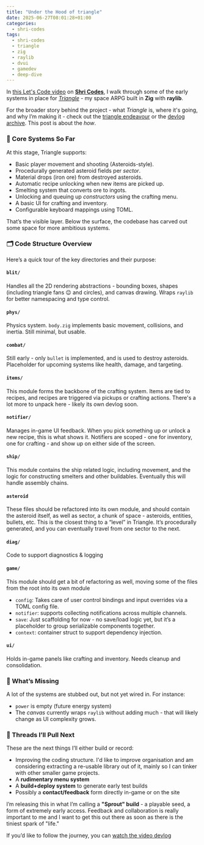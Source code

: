 ```yaml
---
title: "Under the Hood of triangle"
date: 2025-06-27T08:01:28+01:00
categories:
  - shri-codes
tags:
  - shri-codes
  - triangle
  - zig
  - raylib
  - dvui
  - gamedev
  - deep-dive
---
```


In [this Let's Code video](https://youtu.be/8nA-a5Z1IDc) on
[**Shri Codes**](http://www.youtube.com/@ShriCodesHere), I walk through some of
the early systems in place for [_Triangle_](../../tags/triangle/) - my space
ARPG built in **Zig** with **raylib**.

For the broader story behind the project - what _Triangle_ is, where it's going,
and why I’m making it - check out the
[triangle endeavour](../../endeavours/triangle.md) or the
[devlog archive](../../tags/triangle/). This post is about the _how_.

### 🧩 Core Systems So Far

At this stage, Triangle supports:

- Basic player movement and shooting (Asteroids-style).
- Procedurally generated asteroid fields per _sector_.
- Material drops (iron ore) from destroyed asteroids.
- Automatic recipe unlocking when new items are picked up.
- Smelting system that converts ore to ingots.
- Unlocking and queuing up _constructors_ using the crafting menu.
- A basic UI for crafting and inventory.
- Configurable keyboard mappings using TOML.

That’s the visible layer. Below the surface, the codebase has carved out some
space for more ambitious systems.

### 🗂️ Code Structure Overview

Here’s a quick tour of the key directories and their purpose:

#### `blit/`

Handles all the 2D rendering abstractions - bounding boxes, shapes (including
triangle fans 😉 and circles), and canvas drawing. Wraps `raylib` for better
namespacing and type control.

#### `phys/`

Physics system. `body.zig` implements basic movement, collisions, and inertia.
Still minimal, but usable.

#### `combat/`

Still early - only `bullet` is implemented, and is used to destroy asteroids.
Placeholder for upcoming systems like health, damage, and targeting.

#### `items/`

This module forms the backbone of the crafting system. Items are tied to
recipes, and recipes are triggered via pickups or crafting actions. There's a
lot more to unpack here - likely its own devlog soon.

#### `notifier/`

Manages in-game UI feedback. When you pick something up or unlock a new recipe,
this is what shows it. Notifiers are scoped - one for inventory, one for
crafting - and show up on either side of the screen.

#### `ship/`

This module contains the ship related logic, including movement, and the logic
for constructing smelters and other buildables. Eventually this will handle
assembly chains.

#### `asteroid`

These files should be refactored into its own module, and should contain the
asteroid itself, as well as sector, a chunk of space - asteroids, entities,
bullets, etc. This is the closest thing to a “level” in Triangle. It’s
procedurally generated, and you can eventually travel from one sector to the
next.

#### `diag/`

Code to support diagnostics & logging

#### `game/`

This module should get a bit of refactoring as well, moving some of the files
from the root into its own module

- `config`: Takes care of user control bindings and input overrides via a TOML
  config file.
- `notifier`: supports collecting notifications across multiple channels.
- `save`: Just scaffolding for now - no save/load logic yet, but it’s a
  placeholder to group serializable components together.
- `context`: container struct to support dependency injection.

#### `ui/`

Holds in-game panels like crafting and inventory. Needs cleanup and
consolidation.

### 🧪 What’s Missing

A lot of the systems are stubbed out, but not yet wired in. For instance:

- `power` is empty (future energy system)
- The _canvas_ currently wraps `raylib` without adding much - that will likely
  change as UI complexity grows.

### 🧶 Threads I’ll Pull Next

These are the next things I’ll either build or record:

- Improving the coding structure. I'd like to improve organisation and am
  considering extracting a re-usable library out of it, mainly so I can tinker
  with other smaller game projects.
- A **rudimentary menu system**
- A **build+deploy system** to generate early test builds
- Possibly a **contact/feedback** form directly in-game or on the site

I’m releasing this in what I’m calling a **"Sprout" build** - a playable seed, a
form of extremely early access. Feedback and collaboration is really important
to me and I want to get this out there as soon as there is the tiniest spark of
"life."

If you’d like to follow the journey, you can
[watch the video devlog](https://youtu.be/8nA-a5Z1IDc)
